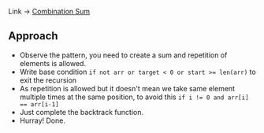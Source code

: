 Link -> [Combination Sum](https://www.geeksforgeeks.org/problems/combination-sum-1587115620/1)

## Approach
- Observe the pattern, you need to create a sum and repetition of elements is allowed.
- Write base condition `if not arr or target < 0 or start >= len(arr)` to exit the recursion
- As repetition is allowed but it doesn't mean we take same element multiple times at the same position, to avoid this `if i != 0 and arr[i] == arr[i-1]`
- Just complete the backtrack function.
- Hurray! Done.